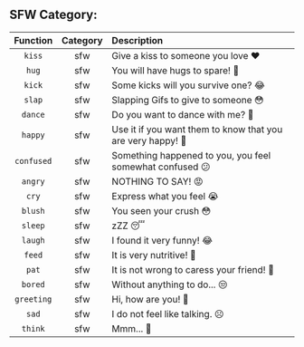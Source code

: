 ## SFW Category:
|Function|Category|Description|
|:--:|:--:|:------|
|`kiss`|sfw|Give a kiss to someone you love ❤️|
|`hug`|sfw|You will have hugs to spare! 🥺|
|`kick`|sfw|Some kicks will you survive one? 😂|
|`slap`|sfw|Slapping Gifs to give to someone 😳|
|`dance`|sfw|Do you want to dance with me? 🕺|
|`happy`|sfw|Use it if you want them to know that you are very happy! 🎉|
|`confused`|sfw|Something happened to you, you feel somewhat confused 😕|
|`angry`|sfw|NOTHING TO SAY! 😡|
|`cry`|sfw|Express what you feel 😭|
|`blush`|sfw|You seen your crush 😳|
|`sleep`|sfw|zZZ 😴|
|`laugh`|sfw|I found it very funny! 😂|
|`feed`|sfw|It is very nutritive! 🍎|
|`pat`|sfw|It is not wrong to caress your friend! 🥰|
|`bored`|sfw|Without anything to do... 😒|
|`greeting`|sfw|Hi, how are you! 👋|
|`sad`|sfw|I do not feel like talking. ☹️|
|`think`|sfw|Mmm... 🤔|
